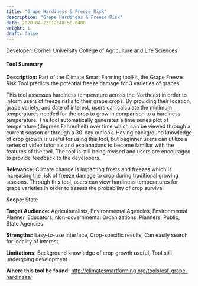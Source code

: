 ```yaml
---
title: "Grape Hardiness & Freeze Risk"
description: "Grape Hardiness & Freeze Risk"
date: 2020-04-22T12:48:50-0400
weight: 1
draft: false
---
```

Developer: Cornell University College of Agriculture and Life Sciences

#### Tool Summary
**Description:** Part of the Climate Smart Farming toolkit, the Grape Freeze Risk Tool predicts the potential freeze damage for 3 varieties of grapes. 

This tool assesses hardiness temperature across the Northeast in order to inform users of freeze risks to their grape crops. By providing their location, grape variety, and date of interest, users can calculate the minimum temperatures needed for the crop to grow  in comparison to a hardiness temperature. The tool automatically generates a time series plot of temperature (degrees Fahrenheit) over time which can be viewed through a current season or through a 30-day outlook. Having background knowledge of crop growth is useful for using this tool, but beginner users can utilize a series of video tutorials and explanations to become familiar with the features of the tool. The tool is still being revised and users are encouraged to provide feedback to the developers.

**Relevance:** Climate change is impacting frosts and freezes which is increasing the risk of freeze damage to crop during traditional growing seasons. Through this tool, users can view hardiness temperatures for grape varieties in order to assess the probability of crop survival.

**Scope:** State

**Target Audience:** Agriculturalists, Environmental Agencies, Environmental Planner, Educators, Non-governmental Organizations, Planners, Public, State Agencies

**Strengths:** Easy-to-use interface, Crop-specific results, Can easily search for locality of interest, 

**Limitations:** Background knowledge of crop growth useful, Tool still undergoing development

**Where this tool be found:** http://climatesmartfarming.org/tools/csf-grape-hardiness/

